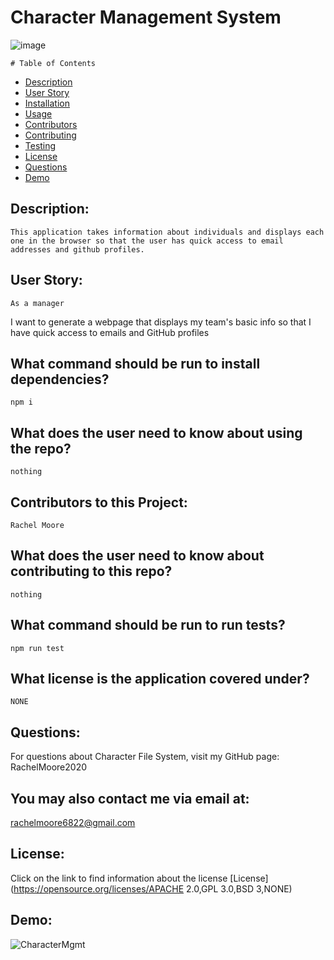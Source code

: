 

  # Character Management System


  
![image](https://user-images.githubusercontent.com/68473729/99884195-4850b800-2bfa-11eb-90d0-e02cccd5d308.png)

    # Table of Contents

* [Description](#description)
* [User Story](#user-story)
* [Installation](#what-command-should-be-run-to-install-dependencies)
* [Usage](#what-does-the-user-need-to-know-about-using-the-repo)
* [Contributors](#contributors-to-this-project)
* [Contributing](#what-does-the-user-need-to-know-about-contributing-to-this-repo)
* [Testing](#what-command-should-be-run-to-run-tests)
* [License](#what-license-is-the-application-covered-under)
* [Questions](#questions)
* [Demo](#demo)
    

## Description:
    This application takes information about individuals and displays each one in the browser so that the user has quick access to email addresses and github profiles.

## User Story:
    As a manager
I want to generate a webpage that displays my team's basic info
so that I have quick access to emails and GitHub profiles

## What command should be run to install dependencies?
    npm i

## What does the user need to know about using the repo?
    nothing

## Contributors to this Project:
    Rachel Moore

## What does the user need to know about contributing to this repo?
    nothing

## What command should be run to run tests?
    npm run test

## What license is the application covered under?
    NONE

## Questions:
For questions about Character File System, visit my GitHub page:
    RachelMoore2020
  
  ## You may also contact me via email at:
  rachelmoore6822@gmail.com
  
  ## License:
  Click on the link to find information about the license
  [License](https://opensource.org/licenses/APACHE 2.0,GPL 3.0,BSD 3,NONE)
  
  ## Demo:
  
  ![CharacterMgmt](https://user-images.githubusercontent.com/68473729/99884411-235d4480-2bfc-11eb-8bc2-6aa96f6b7e3a.gif)
